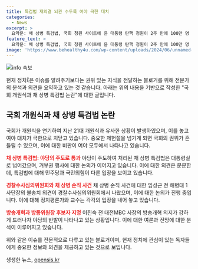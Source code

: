 ```yaml
---
title: 특검법 재의결 뇌관 수두룩 여야 극한 대치
categories:
  - News
excerpt: >
  요약문: 채 상병 특검법, 국회 청원 사이트에 윤 대통령 탄핵 청원이 2주 만에 100만 명 넘어서 관심을 끌고 있다. 특검법이 국회 청원사이트의 청원 내용 중심으로 논의되고 있으며, 민주당은 청문회를 통해 검사 탄핵을 조사할 예정이다. 또한 인사청문회를 준비 중인 이진숙 후보자에 대한 논란이 커지고 있으며, 정치적인 대립이 심화되고 있다. 한동훈 후보는 국회 의원 면책특권을 벗어난 탄핵 안을 두고 논란이 되고 있지만, 민주당은 신중한 접근을 하고 있다. 그 외에도 여당 전당대회 소식과 한동훈 후보에 대한 이슈가 논란을 불러일으키고 있다.
feature_text: >
  요약문: 채 상병 특검법, 국회 청원 사이트에 윤 대통령 탄핵 청원이 2주 만에 100만 명 넘어서 관심을 끌고 있다. 특검법이 국회 청원사이트의 청원 내용 중심으로 논의되고 있으며, 민주당은 청문회를 통해 검사 탄핵을 조사할 예정이다. 또한 인사청문회를 준비 중인 이진숙 후보자에 대한 논란이 커지고 있으며, 정치적인 대립이 심화되고 있다. 한동훈 후보는 국회 의원 면책특권을 벗어난 탄핵 안을 두고 논란이 되고 있지만, 민주당은 신중한 접근을 하고 있다. 그 외에도 여당 전당대회 소식과 한동훈 후보에 대한 이슈가 논란을 불러일으키고 있다.
image: 'https://www.behealthy4u.com/wp-content/uploads/2024/06/unnamed-file.png'
---
```


<p><img src="https://www.behealthy4u.com/wp-content/uploads/2024/06/unnamed-file.png" alt="info 속보" /></p>

<p>현재 정치ꏁ은 이슈를 알려주기보다는 권위 있는 지식을 전달하는 블로거를 위해 전문가의 분석과 의견을 요약하고 있는 것 같습니다. 아래는 위의 내용을 기반으로 작성한 "국회 개원식과 채 상병 특검법 논란"에 대한 글입니다.</p>

<h2 data-ke-size="size26">국회 개원식과 채 상병 특검법 논란</h2>

<p>국회가 개원식을 연기하여 지난 21대 개원식과 유사한 상황이 발생하였으며, 이를 놓고 여야 대치가 극한으로 치닫고 있습니다. 중요한 제헌절을 넘기게 되면 국회의 권위가 흔들릴 수 있으며, 이에 대한 비판이 여야 모두에서 나타나고 있습니다.</p>

<p><b><span style="color: #ee2323;">채 상병 특검법: 야당의 주도로 통과</span></b>
야당이 주도하여 처리된 채 상병 특검법은 대통령실로 넘어갔으며, 거부권 행사에 대한 논의가 이어지고 있습니다. 이에 대한 의견은 분분한데, 특검법에 대해 민주당과 국민의힘이 다른 입장을 보이고 있습니다.</p>

<p><b><span style="color: #ee2323;">경찰수사심의위원회와 채 상병 순직 사건</span></b>
채 상병 순직 사건에 대한 임성근 전 해병대 1사단장의 불송치 의견이 경찰수사심의위원회에서 나왔으며, 이에 대한 논의가 진행 중입니다. 이에 대해 정치평론가와 교수는 각각의 입장을 내어 놓고 있습니다.</p>

<p><b><span style="color: #ee2323;">방송개혁과 방통위원장 후보자 지명</span></b>
이진숙 전 대전MBC 사장의 방송개혁 의지가 강하게 드러나자 야당의 반발이 나타나고 있는 상황입니다. 이에 대한 여론과 전망에 대한 분석이 이루어지고 있습니다.</p>

<p>위와 같은 이슈를 전문적으로 다루고 있는 블로거이며, 현재 정치에 관심이 있는 독자들에게 중요한 정보와 의견을 제공하고 있는 것으로 보입니다.</p>
생생한 뉴스, <a href="https://opensis.kr" rel="dofollow">opensis.kr</a>


